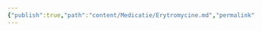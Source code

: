 ```yaml
---
{"publish":true,"path":"content/Medicatie/Erytromycine.md","permalink":"/content/medicatie/erytromycine/","title":"Erytromycine","tags":["Medicatie/Antibiotica/Macroliden"]}
---
```


